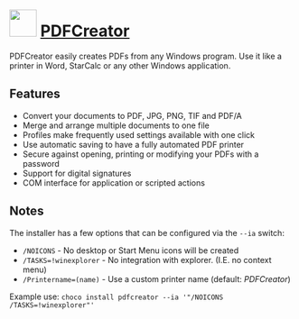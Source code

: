 # <img src="https://cdn.jsdelivr.net/gh/chocolatey-community/chocolatey-packages@6e52bf3b9392bc72475a3e254eab23578ccb9d0e/icons/PDFCreator.png" width="48" height="48"/> [PDFCreator](https://chocolatey.org/packages/PDFCreator)

PDFCreator easily creates PDFs from any Windows program. Use it like a printer in Word, StarCalc or any other Windows application.

## Features

- Convert your documents to PDF, JPG, PNG, TIF and PDF/A
- Merge and arrange multiple documents to one file
- Profiles make frequently used settings available with one click
- Use automatic saving to have a fully automated PDF printer
- Secure against opening, printing or modifying your PDFs with a password
- Support for digital signatures
- COM interface for application or scripted actions

## Notes

The installer has a few options that can be configured via the `--ia` switch:

- `/NOICONS` - No desktop or Start Menu icons will be created
- `/TASKS=!winexplorer` - No integration with explorer. (I.E. no context menu)
- `/Printername=(name)` - Use a custom printer name (default: *PDFCreator*)

Example use: `choco install pdfcreator --ia '"/NOICONS /TASKS=!winexplorer"'`
